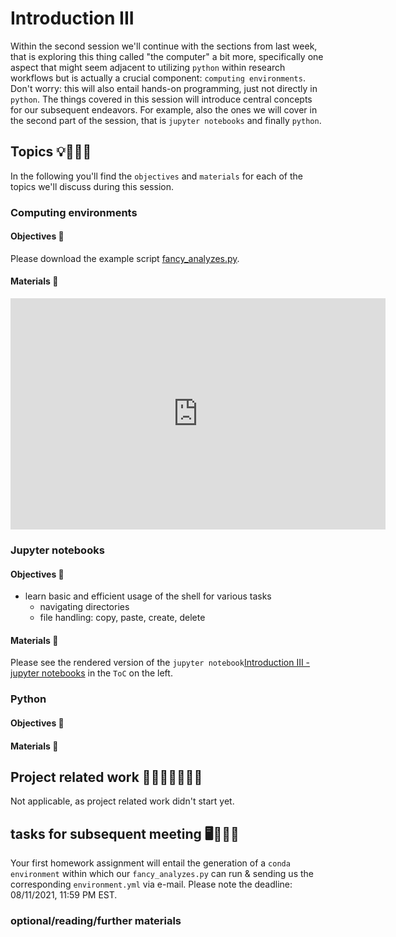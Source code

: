 # Introduction III

Within the second session we'll continue with the sections from last week, that is exploring this thing called "the computer" a bit more, specifically one aspect that might seem adjacent to utilizing `python` within research workflows but is actually a crucial component: `computing environments`. Don't worry: this will also entail hands-on programming, just not directly in `python`. The things covered in this session will introduce central concepts for our subsequent endeavors. For example, also the ones we will cover in the second part of the session, that is `jupyter notebooks` and finally `python`.

## Topics 💡👨🏻‍🏫 

In the following you'll find the `objectives` and `materials` for each of the topics we'll discuss during this session.

### Computing environments


#### Objectives 📍

Please download the example script [fancy_analyzes.py](https://www.dropbox.com/s/52q11h8r5oj8ocg/fancy_analyzes.py?dl=1).

#### Materials 📓

<iframe src="https://docs.google.com/presentation/d/e/2PACX-1vRRRVMRe7CegikWx84HvsfGvAhvWlA-Bb8tj5bqWmU9Vucl6kUxCC4XcIzVU6a0ExcJkgnnRYO_aE7Q/embed?start=false&loop=false&delayms=3000" frameborder="0" width="600" height="370" allowfullscreen="true" mozallowfullscreen="true" webkitallowfullscreen="true"></iframe>

### Jupyter notebooks



#### Objectives 📍

- learn basic and efficient usage of the shell for various tasks
    - navigating directories
    - file handling: copy, paste, create, delete

#### Materials 📓

Please see the rendered version of the `jupyter notebook`[Introduction III - jupyter notebooks](https://peerherholz.github.io/Python_for_Psychologists_Winter2021/introduction/intro_jupyter.html) in the `ToC` on the left.


### Python



#### Objectives 📍


#### Materials 📓


## Project related work 🥼🧑🏿‍🔬👩🏻‍🔬

Not applicable, as project related work didn't start yet.

## tasks for subsequent meeting 🖥️✍🏽📖

Your first homework assignment will entail the generation of a `conda environment` within which our `fancy_analyzes.py` can run & sending us the corresponding `environment.yml` via e-mail. Please note the deadline: 08/11/2021, 11:59 PM EST.

### optional/reading/further materials
